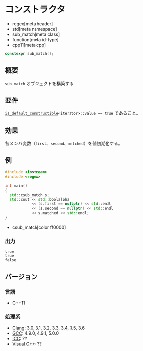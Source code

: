 # コンストラクタ
* regex[meta header]
* std[meta namespace]
* sub_match[meta class]
* function[meta id-type]
* cpp11[meta cpp]

```cpp
constexpr sub_match();
```

## 概要
`sub_match` オブジェクトを構築する


## 要件
[`is_default_constructible`](../../type_traits/is_default_constructible.md)`<iterator>::value == true` であること。


## 効果
各メンバ変数（`first`、`second`、`matched`）を値初期化する。


## 例
```cpp example
#include <iostream>
#include <regex>

int main()
{
  std::csub_match s;
  std::cout << std::boolalpha
            << (s.first == nullptr) << std::endl
            << (s.second == nullptr) << std::endl
            << s.matched << std::endl;
}
```
* csub_match[color ff0000]

### 出力
```
true
true
false
```


## バージョン
### 言語
- C++11

### 処理系
- [Clang](/implementation.md#clang): 3.0, 3.1, 3.2, 3.3, 3.4, 3.5, 3.6
- [GCC](/implementation.md#gcc): 4.9.0, 4.9.1, 5.0.0
- [ICC](/implementation.md#icc): ??
- [Visual C++](/implementation.md#visual_cpp): ??
